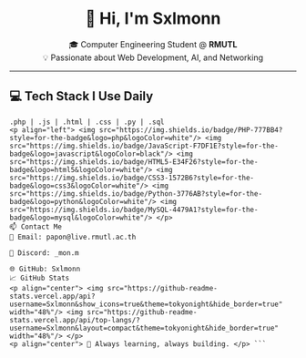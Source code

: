 <h1 align="center">👋 Hi, I'm Sxlmonn</h1>

<p align="center">
  🎓 Computer Engineering Student @ <strong>RMUTL</strong> <br/>
  💡 Passionate about Web Development, AI, and Networking
</p>

---

## 💻 Tech Stack I Use Daily

```text
.php | .js | .html | .css | .py | .sql
<p align="left"> <img src="https://img.shields.io/badge/PHP-777BB4?style=for-the-badge&logo=php&logoColor=white"/> <img src="https://img.shields.io/badge/JavaScript-F7DF1E?style=for-the-badge&logo=javascript&logoColor=black"/> <img src="https://img.shields.io/badge/HTML5-E34F26?style=for-the-badge&logo=html5&logoColor=white"/> <img src="https://img.shields.io/badge/CSS3-1572B6?style=for-the-badge&logo=css3&logoColor=white"/> <img src="https://img.shields.io/badge/Python-3776AB?style=for-the-badge&logo=python&logoColor=white"/> <img src="https://img.shields.io/badge/MySQL-4479A1?style=for-the-badge&logo=mysql&logoColor=white"/> </p>
📫 Contact Me
📧 Email: papon@live.rmutl.ac.th

💬 Discord: _mon.m

🌐 GitHub: Sxlmonn
📈 GitHub Stats
<p align="center"> <img src="https://github-readme-stats.vercel.app/api?username=Sxlmonn&show_icons=true&theme=tokyonight&hide_border=true" width="48%"/> <img src="https://github-readme-stats.vercel.app/api/top-langs/?username=Sxlmonn&layout=compact&theme=tokyonight&hide_border=true" width="48%"/> </p>
<p align="center"> 🚀 Always learning, always building. </p> ```
